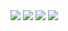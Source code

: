<img src="image-000.jpg" />
<img src='image-001.jpg' />
<img src='image-002.jpg' />
<img src='image-003.jpg' />
